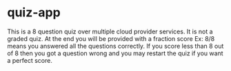 # quiz-app
This is a 8 question quiz over multiple cloud provider services. It is not a graded quiz. At the end you will be provided with a fraction score Ex: 8/8 means you answered all the questions correctly. If you score less than 8 out of 8 then you got a question wrong and you may restart the quiz if you want a perfect score.